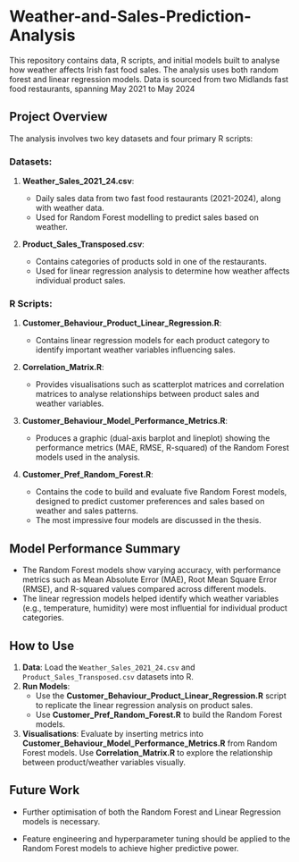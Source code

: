 # Weather-and-Sales-Prediction-Analysis

This repository contains data, R scripts, and initial models built to analyse how weather affects Irish fast food sales. The analysis uses both random forest and linear regression models. Data is sourced from two Midlands fast food restaurants, spanning May 2021 to May 2024

## Project Overview

The analysis involves two key datasets and four primary R scripts:

### Datasets:
1. **Weather_Sales_2021_24.csv**:
   - Daily sales data from two fast food restaurants (2021-2024), along with weather data.
   - Used for Random Forest modelling to predict sales based on weather.

2. **Product_Sales_Transposed.csv**:
   - Contains categories of products sold in one of the restaurants.
   - Used for linear regression analysis to determine how weather affects individual product sales.

### R Scripts:
1. **Customer_Behaviour_Product_Linear_Regression.R**:
   - Contains linear regression models for each product category to identify important weather variables influencing sales.

2. **Correlation_Matrix.R**:
   - Provides visualisations such as scatterplot matrices and correlation matrices to analyse relationships between product sales and weather variables.

3. **Customer_Behaviour_Model_Performance_Metrics.R**:
   - Produces a graphic (dual-axis barplot and lineplot) showing the performance metrics (MAE, RMSE, R-squared) of the Random Forest models used in the analysis.

4. **Customer_Pref_Random_Forest.R**:
   - Contains the code to build and evaluate five Random Forest models, designed to predict customer preferences and sales based on weather and sales patterns.
   - The most impressive four models are discussed in the thesis.

## Model Performance Summary

- The Random Forest models show varying accuracy, with performance metrics such as Mean Absolute Error (MAE), Root Mean Square Error (RMSE), and R-squared values compared across different models.
- The linear regression models helped identify which weather variables (e.g., temperature, humidity) were most influential for individual product categories.

## How to Use

1. **Data**: Load the `Weather_Sales_2021_24.csv` and `Product_Sales_Transposed.csv` datasets into R.
2. **Run Models**:
   - Use the **Customer_Behaviour_Product_Linear_Regression.R** script to replicate the linear regression analysis on product sales.
   - Use **Customer_Pref_Random_Forest.R** to build the Random Forest models. 
3. **Visualisations**: Evaluate by inserting metrics into **Customer_Behaviour_Model_Performance_Metrics.R** from Random Forest models. Use **Correlation_Matrix.R** to explore the relationship between product/weather variables visually.

## Future Work

- Further optimisation of both the Random Forest and Linear Regression models is necessary.

- Feature engineering and hyperparameter tuning should be applied to the Random Forest models to achieve higher predictive power.
